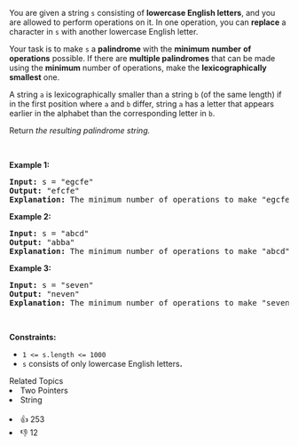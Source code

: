 <p>You are given a string <code node="[object Object]">s</code> consisting of <strong>lowercase English letters</strong>, and you are allowed to perform operations on it. In one operation, you can <strong>replace</strong> a character in <code node="[object Object]">s</code> with another lowercase English letter.</p>

<p>Your task is to make <code node="[object Object]">s</code> a <strong>palindrome</strong> with the <strong>minimum</strong> <strong>number</strong> <strong>of operations</strong> possible. If there are <strong>multiple palindromes</strong> that can be 
 <meta charset="utf-8" />made using the <strong>minimum</strong> number of operations, 
 <meta charset="utf-8" />make the <strong>lexicographically smallest</strong> one.</p>

<p>A string <code>a</code> is lexicographically smaller than a string <code>b</code> (of the same length) if in the first position where <code>a</code> and <code>b</code> differ, string <code>a</code> has a letter that appears earlier in the alphabet than the corresponding letter in <code>b</code>.</p>

<p>Return <em>the resulting palindrome string.</em></p>

<p>&nbsp;</p> 
<p><strong class="example">Example 1:</strong></p>

<pre>
<strong>Input:</strong> s = "egcfe"
<strong>Output:</strong> "efcfe"
<strong>Explanation:</strong> The minimum number of operations to make "egcfe" a palindrome is 1, and the lexicographically smallest palindrome string we can get by modifying one character is "efcfe", by changing 'g'.
</pre>

<p><strong class="example">Example 2:</strong></p>

<pre>
<strong>Input:</strong> s = "abcd"
<strong>Output:</strong> "abba"
<strong>Explanation:</strong> The minimum number of operations to make "abcd" a palindrome is 2, and the lexicographically smallest palindrome string we can get by modifying two characters is "abba".
</pre>

<p><strong class="example">Example 3:</strong></p>

<pre>
<strong>Input:</strong> s = "seven"
<strong>Output:</strong> "neven"
<strong>Explanation:</strong> The minimum number of operations to make "seven" a palindrome is 1, and the lexicographically smallest palindrome string we can get by modifying one character is "neven".
</pre>

<p>&nbsp;</p> 
<p><strong>Constraints:</strong></p>

<ul> 
 <li><code>1 &lt;= s.length &lt;= 1000</code></li> 
 <li><code>s</code>&nbsp;consists of only lowercase English letters<b>.</b></li> 
</ul>

<div><div>Related Topics</div><div><li>Two Pointers</li><li>String</li></div></div><br><div><li>👍 253</li><li>👎 12</li></div>